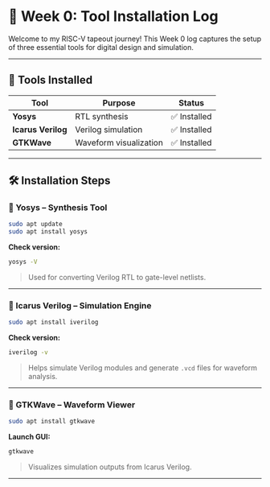 # 📘 Week 0: Tool Installation Log

Welcome to my RISC-V tapeout journey! This Week 0 log captures the setup of three essential tools for digital design and simulation.

---

## 🧰 Tools Installed

| Tool            | Purpose                    | Status        |
|------------------|-----------------------------|----------------|
| **Yosys**         | RTL synthesis               | ✅ Installed    |
| **Icarus Verilog**| Verilog simulation          | ✅ Installed    |
| **GTKWave**       | Waveform visualization      | ✅ Installed    |

---

## 🛠️ Installation Steps

### 🔹 Yosys – Synthesis Tool
```bash
sudo apt update
sudo apt install yosys
```
**Check version:**
```bash
yosys -V
```
> Used for converting Verilog RTL to gate-level netlists.

---

### 🔹 Icarus Verilog – Simulation Engine
```bash
sudo apt install iverilog
```
**Check version:**
```bash
iverilog -v
```
> Helps simulate Verilog modules and generate `.vcd` files for waveform analysis.

---

### 🔹 GTKWave – Waveform Viewer
```bash
sudo apt install gtkwave
```
**Launch GUI:**
```bash
gtkwave
```
> Visualizes simulation outputs from Icarus Verilog.

---
